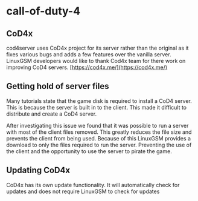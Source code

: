 # call-of-duty-4

## CoD4x

cod4server uses CoD4x project for its server rather than the original as it fixes various bugs and adds a few features over the vanilla server. LinuxGSM developers would like to thank Cod4x team for there work on improving CoD4 servers. [https://cod4x.me/](https://cod4x.me/)

## Getting hold of server files

Many tutorials state that the game disk is required to install a CoD4 server. This is because the server is built in to the client. This made it difficult to distribute and create a CoD4 server.

After investigating this issue we found that it was possible to run a server with most of the client files removed. This greatly reduces the file size and prevents the client from being used. Because of this LinuxGSM provides a download to only the files required to run the server. Preventing the use of the client and the opportunity to use the server to pirate the game.

## Updating CoD4x

CoD4x has its own update functionality. It will automatically check for updates and does not require LinuxGSM to check for updates

